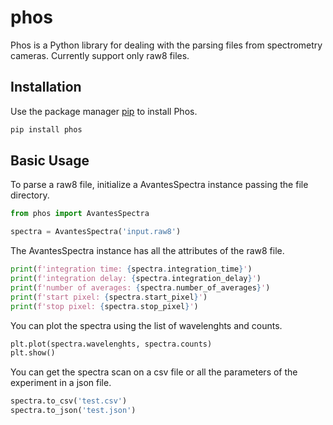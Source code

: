 # phos

Phos is a Python library for dealing with the parsing files from spectrometry
cameras. Currently support only raw8 files.

## Installation
Use the package manager [pip](https://pip.pypa.io/en/stable/) to install Phos.

```bash
pip install phos
```

## Basic Usage

To parse a raw8 file, initialize a AvantesSpectra instance
passing the file directory. 

```python
from phos import AvantesSpectra

spectra = AvantesSpectra('input.raw8')
```

The AvantesSpectra instance has all the attributes of the raw8 file.

```python
print(f'integration time: {spectra.integration_time}')
print(f'integration delay: {spectra.integration_delay}')
print(f'number of averages: {spectra.number_of_averages}')
print(f'start pixel: {spectra.start_pixel}')
print(f'stop pixel: {spectra.stop_pixel}')
```

You can plot the spectra using the list of wavelenghts and counts.

```python
plt.plot(spectra.wavelenghts, spectra.counts)
plt.show()
```

You can get the spectra scan on a csv file or all the parameters of the experiment
in a json file.

```python
spectra.to_csv('test.csv')
spectra.to_json('test.json')
```